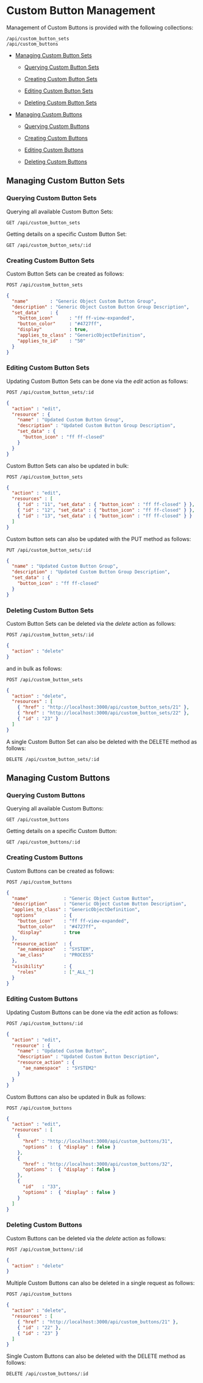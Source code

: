 # Custom Button Management

Management of Custom Buttons is provided with the following collections:

``` data
/api/custom_button_sets
/api/custom_buttons
```

  - [Managing Custom Button Sets](#custom-button-sets)
    
      - [Querying Custom Button Sets](#querying-custom-button-sets)
    
      - [Creating Custom Button Sets](#creating-custom-button-sets)
    
      - [Editing Custom Button Sets](#editing-custom-button-sets)
    
      - [Deleting Custom Button Sets](#deleting-custom-button-sets)

  - [Managing Custom Buttons](#custom-buttons)
    
      - [Querying Custom Buttons](#querying-custom-buttons)
    
      - [Creating Custom Buttons](#creating-custom-buttons)
    
      - [Editing Custom Buttons](#editing-custom-buttons)
    
      - [Deleting Custom Buttons](#deleting-custom-buttons)

## Managing Custom Button Sets

### Querying Custom Button Sets

Querying all available Custom Button Sets:

    GET /api/custom_button_sets

Getting details on a specific Custom Button Set:

    GET /api/custom_button_sets/:id

### Creating Custom Button Sets

Custom Button Sets can be created as follows:

``` data
POST /api/custom_button_sets
```

``` json
{
  "name"        : "Generic Object Custom Button Group",
  "description" : "Generic Object Custom Button Group Description",
  "set_data"    : {
    "button_icon"      : "ff ff-view-expanded",
    "button_color"     : "#4727ff",
    "display"          : true,
    "applies_to_class" : "GenericObjectDefinition",
    "applies_to_id"    : "50"
  }
}
```

### Editing Custom Button Sets

Updating Custom Button Sets can be done via the *edit* action as
follows:

``` data
POST /api/custom_button_sets/:id
```

``` json
{
  "action" : "edit",
  "resource" : {
    "name" : "Updated Custom Button Group",
    "description" : "Updated Custom Button Group Description",
    "set_data" : {
      "button_icon" : "ff ff-closed"
    }
  }
}
```

Custom Button Sets can also be updated in bulk:

``` data
POST /api/custom_button_sets
```

``` json
{
  "action" : "edit",
  "resources" : [
    { "id" : "11", "set_data" : { "button_icon" : "ff ff-closed" } },
    { "id" : "12", "set_data" : { "button_icon" : "ff ff-closed" } },
    { "id" : "13", "set_data" : { "button_icon" : "ff ff-closed" } }
  ]
}
```

Custom button sets can also be updated with the PUT method as follows:

``` data
PUT /api/custom_button_sets/:id
```

``` json
{
  "name" : "Updated Custom Button Group",
  "description" : "Updated Custom Button Group Description",
  "set_data" : {
    "button_icon" : "ff ff-closed"
  }
}
```

### Deleting Custom Button Sets

Custom Button Sets can be deleted via the *delete* action as follows:

``` data
POST /api/custom_button_sets/:id
```

``` json
{
  "action" : "delete"
}
```

and in bulk as follows:

``` data
POST /api/custom_button_sets
```

``` json
{
  "action" : "delete",
  "resources" : [
    { "href" : "http://localhost:3000/api/custom_button_sets/21" },
    { "href" : "http://localhost:3000/api/custom_button_sets/22" },
    { "id" : "23" }
  ]
}
```

A single Custom Button Set can also be deleted with the DELETE method as
follows:

``` data
DELETE /api/custom_button_sets/:id
```

## Managing Custom Buttons

### Querying Custom Buttons

Querying all available Custom Buttons:

    GET /api/custom_buttons

Getting details on a specific Custom Button:

    GET /api/custom_buttons/:id

### Creating Custom Buttons

Custom Buttons can be created as follows:

``` data
POST /api/custom_buttons
```

``` json
{
  "name"             : "Generic Object Custom Button",
  "description"      : "Generic Object Custom Button Description",
  "applies_to_class" : "GenericObjectDefinition",
  "options"          : {
    "button_icon"    : "ff ff-view-expanded",
    "button_color"   : "#4727ff",
    "display"        : true
  },
  "resource_action"  : {
    "ae_namespace"   : "SYSTEM",
    "ae_class"       : "PROCESS"
  },
  "visibility"       : {
    "roles"          : ["_ALL_"]
  }
}
```

### Editing Custom Buttons

Updating Custom Buttons can be done via the *edit* action as follows:

``` data
POST /api/custom_buttons/:id
```

``` json
{
  "action" : "edit",
  "resource" : {
    "name" : "Updated Custom Button",
    "description" : "Updated Custom Button Description",
    "resource_action" : {
      "ae_namespace"  : "SYSTEM2"
    }
  }
}
```

Custom Buttons can also be updated in Bulk as follows:

``` data
POST /api/custom_buttons
```

``` json
{
  "action" : "edit",
  "resources" : [
    {
      "href" : "http://localhost:3000/api/custom_buttons/31",
      "options" :  { "display" : false }
    },
    {
      "href" : "http://localhost:3000/api/custom_buttons/32",
      "options" :  { "display" : false }
    },
    {
      "id"   : "33",
      "options" :  { "display" : false }
    }
  ]
}
```

### Deleting Custom Buttons

Custom Buttons can be deleted via the *delete* action as follows:

``` data
POST /api/custom_buttons/:id
```

``` json
{
  "action" : "delete"
}
```

Multiple Custom Buttons can also be deleted in a single request as
follows:

``` data
POST /api/custom_buttons
```

``` json
{
  "action" : "delete",
  "resources" : [
    { "href" : "http://localhost:3000/api/custom_buttons/21" },
    { "id" : "22" },
    { "id" : "23" }
  ]
}
```

Single Custom Buttons can also be deleted with the DELETE method as
follows:

``` data
DELETE /api/custom_buttons/:id
```
